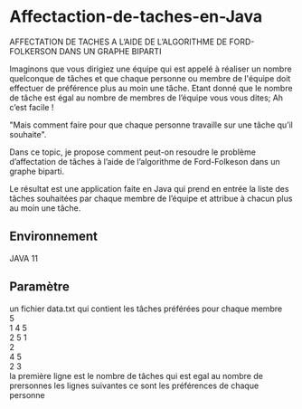 # Affectaction-de-taches-en-Java
AFFECTATION DE TACHES A L’AIDE DE L’ALGORITHME DE FORD-FOLKERSON DANS UN GRAPHE BIPARTI

Imaginons que vous dirigiez une équipe qui est appelé à réaliser un nombre quelconque de tâches et que chaque personne ou membre de l'équipe doit effectuer de préférence plus au moin une tâche.
Etant donné que le nombre de tâche est égal au nombre de membres de l’équipe vous vous dites; Ah c’est facile !

"Mais comment faire pour que chaque personne travaille sur une tâche qu’il souhaite".

Dans ce topic, je propose comment peut-on resoudre le problème d’affectation de tâches à l’aide de l’algorithme de Ford-Folkeson dans un graphe biparti.

Le résultat est une application faite en Java qui prend en entrée la liste des tâches souhaitées par chaque membre de l’équipe et attribue à chacun plus au moin une tâche.

## Environnement
JAVA 11

## Paramètre

un fichier data.txt qui contient les tâches préférées pour chaque membre  
5  
1 4 5  
2 5 1  
2  
4 5  
2 3  
la première ligne est le nombre de tâches qui est egal au nombre de prersonnes
les lignes suivantes ce sont les préférences de chaque personne
